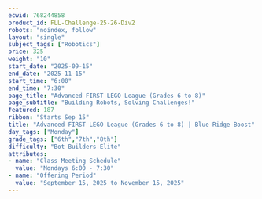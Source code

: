 ```yaml
---
ecwid: 768244858
product_id: FLL-Challenge-25-26-Div2
robots: "noindex, follow"
layout: "single"
subject_tags: ["Robotics"]
price: 325
weight: "10"
start_date: "2025-09-15"
end_date: "2025-11-15"
start_time: "6:00"
end_time: "7:30"
page_title: "Advanced FIRST LEGO League (Grades 6 to 8)"
page_subtitle: "Building Robots, Solving Challenges!"
featured: 187
ribbon: "Starts Sep 15"
title: "Advanced FIRST LEGO League (Grades 6 to 8) | Blue Ridge Boost"
day_tags: ["Monday"]
grade_tags: ["6th","7th","8th"]
difficulty: "Bot Builders Elite"
attributes:
- name: "Class Meeting Schedule"
  value: "Mondays 6:00 - 7:30"
- name: "Offering Period"
  value: "September 15, 2025 to November 15, 2025"
---
```

